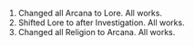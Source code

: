 1. Changed all Arcana to Lore. All works.
2. Shifted Lore to after Investigation. All works.
3. Changed all Religion to Arcana. All works.
